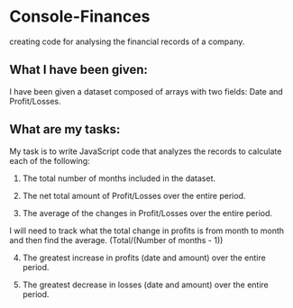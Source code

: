 # Console-Finances
creating code for analysing the financial records of a company.

## What I have been given:
I have been given a dataset composed of arrays with two fields: Date and Profit/Losses.

## What are my tasks:
My task is to write JavaScript code that analyzes the records to calculate each of the following:

1. The total number of months included in the dataset.

2. The net total amount of Profit/Losses over the entire period.

3. The average of the changes in Profit/Losses over the entire period.

I will need to track what the total change in profits is from month to month and then find the average.
(Total/(Number of months - 1))

4. The greatest increase in profits (date and amount) over the entire period.

5. The greatest decrease in losses (date and amount) over the entire period.



